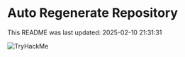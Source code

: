 # Auto Regenerate Repository

This README was last updated: 2025-02-10 21:31:31

 ![TryHackMe](https://tryhackme.com/badge/533634)